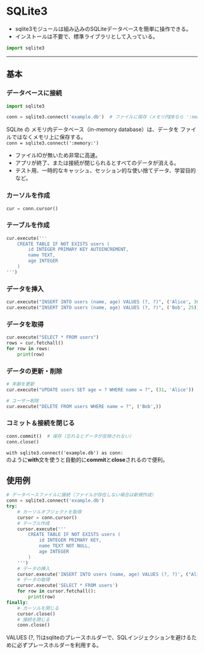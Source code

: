 <div data-title="SQLite3"></div>
<a id="top" data-name="TOP">

# SQLite3

- sqlite3モジュールは組み込みのSQLiteデータベースを簡単に操作できる。
- インストールは不要で、標準ライブラリとして入っている。

```python
import sqlite3
```

---

## 基本

### データベースに接続

```python
import sqlite3

conn = sqlite3.connect('example.db')  # ファイルに保存（メモリ内DBなら ':memory:'）
```

<div class="tips">
    SQLite の メモリ内データベース（in-memory database）は、データを ファイルではなくメモリ上に保存する。<br>
    <code>conn = sqlite3.connect(':memory:')</code>
    <ul>
        <li>ファイルIOが無いため非常に高速。</li>
        <li>アプリが終了、または接続が閉じられるとすべてのデータが消える。</li>
        <li>テスト用、一時的なキャッシュ、セッション的な使い捨てデータ、学習目的など。</li>
    </ul>
</div>

### カーソルを作成

```python
cur = conn.cursor()
```

### テーブルを作成

```python
cur.execute('''
    CREATE TABLE IF NOT EXISTS users (
        id INTEGER PRIMARY KEY AUTOINCREMENT,
        name TEXT,
        age INTEGER
    )
''')
```

### データを挿入

```python
cur.execute("INSERT INTO users (name, age) VALUES (?, ?)", ('Alice', 30))
cur.execute("INSERT INTO users (name, age) VALUES (?, ?)", ('Bob', 25))
```

### データを取得

```python
cur.execute("SELECT * FROM users")
rows = cur.fetchall()
for row in rows:
    print(row)
```

### データの更新・削除

```python
# 年齢を更新
cur.execute("UPDATE users SET age = ? WHERE name = ?", (31, 'Alice'))

# ユーザー削除
cur.execute("DELETE FROM users WHERE name = ?", ('Bob',))
```

### コミット＆接続を閉じる

```python
conn.commit()  # 保存（忘れるとデータが反映されない）
conn.close()
```

<div class="tips">
    <code>with sqlite3.connect('example.db') as conn:</code><br>
    のように<b>with</b>文を使うと自動的に<b>commit</b>と<b>close</b>されるので便利。
</div>

## 使用例

```python
# データベースファイルに接続（ファイルが存在しない場合は新規作成）
conn = sqlite3.connect('example.db')
try:
    # カーソルオブジェクトを取得
    cursor = conn.cursor()
    # テーブル作成
    cursor.execute('''
        CREATE TABLE IF NOT EXISTS users (
            id INTEGER PRIMARY KEY,
            name TEXT NOT NULL,
            age INTEGER
        )
    ''')
    # データの挿入
    cursor.execute('INSERT INTO users (name, age) VALUES (?, ?)', ("Alice", 30))
    # データの取得
    cursor.execute('SELECT * FROM users')
    for row in cursor.fetchall():
        print(row)
finally:
    # カーソルを閉じる
    cursor.close()
    # 接続を閉じる
    conn.close()
```

<div class="caution">
    VALUES (?, ?)はsqliteのプレースホルダーで、SQLインジェクションを避けるために必ずプレースホルダーを利用する。
</div>